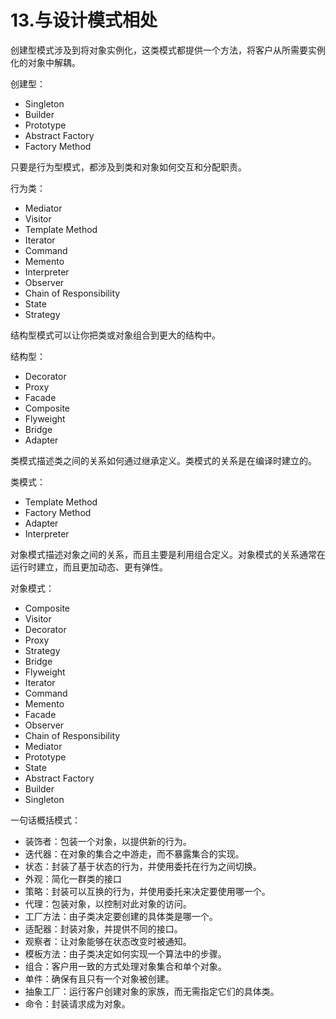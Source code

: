 # 13.与设计模式相处

创建型模式涉及到将对象实例化，这类模式都提供一个方法，将客户从所需要实例化的对象中解耦。

创建型：

+ Singleton
+ Builder
+ Prototype
+ Abstract Factory
+ Factory Method

只要是行为型模式，都涉及到类和对象如何交互和分配职责。

行为类：

+ Mediator
+ Visitor
+ Template Method
+ Iterator
+ Command
+ Memento
+ Interpreter
+ Observer
+ Chain of Responsibility
+ State
+ Strategy

结构型模式可以让你把类或对象组合到更大的结构中。

结构型：

+ Decorator
+ Proxy
+ Facade
+ Composite
+ Flyweight
+ Bridge
+ Adapter

类模式描述类之间的关系如何通过继承定义。类模式的关系是在编译时建立的。

类模式：

+ Template Method
+ Factory Method
+ Adapter
+ Interpreter

对象模式描述对象之间的关系，而且主要是利用组合定义。对象模式的关系通常在运行时建立，而且更加动态、更有弹性。

对象模式：

+ Composite
+ Visitor
+ Decorator
+ Proxy
+ Strategy
+ Bridge
+ Flyweight
+ Iterator
+ Command
+ Memento
+ Facade
+ Observer
+ Chain of Responsibility
+ Mediator
+ Prototype
+ State
+ Abstract Factory
+ Builder
+ Singleton

一句话概括模式：

+ 装饰者：包装一个对象，以提供新的行为。
+ 迭代器：在对象的集合之中游走，而不暴露集合的实现。
+ 状态：封装了基于状态的行为，并使用委托在行为之间切换。
+ 外观：简化一群类的接口
+ 策略：封装可以互换的行为，并使用委托来决定要使用哪一个。
+ 代理：包装对象，以控制对此对象的访问。
+ 工厂方法：由子类决定要创建的具体类是哪一个。
+ 适配器：封装对象，并提供不同的接口。
+ 观察者：让对象能够在状态改变时被通知。
+ 模板方法：由子类决定如何实现一个算法中的步骤。
+ 组合：客户用一致的方式处理对象集合和单个对象。
+ 单件：确保有且只有一个对象被创建。
+ 抽象工厂：运行客户创建对象的家族，而无需指定它们的具体类。
+ 命令：封装请求成为对象。